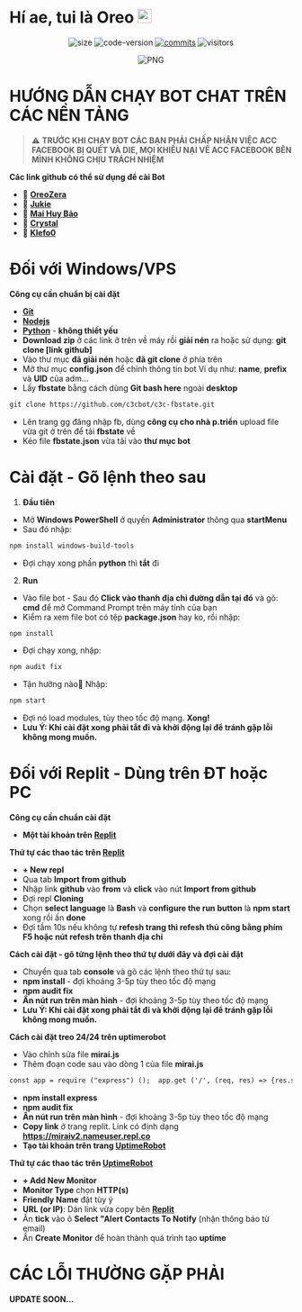 
<h1> Hí ae, tui là Oreo <img src="https://github.com/souvikguria98/souvikguria98/blob/master/Hi.gif" width="25"></h1> 

<p align="center">
	<img alt="size" src="https://img.shields.io/github/repo-size/OreoZera/OREO_plus.svg?style=flat-square&label=size">
	<img alt="code-version" src="https://img.shields.io/badge/dynamic/json?color=red&label=code%20version&prefix=v&query=%24.version&url=https%3A%2F%2Fraw.githubusercontent.com%2FOreoZera%2FOREO_plus%2Fmaster%2Fpackage.json&style=flat-square">
	<a href="https://github.com/OreoZera/OREO_plus/commits"><img alt="commits" src="https://img.shields.io/github/commit-activity/m/OreoZera/OREO_plus.svg?label=commit&style=flat-square"></a>
    	<img alt="visitors" src="https://visitor-badge.laobi.icu/badge?page_id=OreoZera.OREO_plus">
</p>

<p align="center">
    <img align="center" alt="PNG" src="https://media0.giphy.com/media/cBncDNrdxga2I/giphy.gif" />
</p> 

<h1>HƯỚNG DẪN CHẠY BOT CHAT TRÊN CÁC NỀN TẢNG</h1>

> :warning: **TRƯỚC KHI CHẠY BOT CÁC BẠN PHẢI CHẤP NHẬN VIỆC ACC FACEBOOK BỊ QUÉT VÀ DIE, MỌI KHIẾU NẠI VỀ ACC FACEBOOK BÊN MÌNH KHÔNG CHỊU TRÁCH NHIỆM**

**Các link github có thể sử dụng để cài Bot**

- 🍪 **[OreoZera](https://github.com/OreoZera/OREO_plus)** 
- 🍪 **[Jukie](https://github.com/D-Jukie/jukie_main)**
- 🍪 **[Mai Huy Bảo](https://github.com/maihuybao/MiraiBypassGban)**
- 🍪 **[Crystal](https://github.com/Crystal7826/mirai-crystal-master)**
- 🍪 **[Klefo0](https:/github.com/Klefo0/mirai_maintain)**

<h1>Đối với Windows/VPS</h1> 

**Công cụ cần chuẩn bị cài đặt**

- **[Git](https://git-scm.com/)** 
- **[Nodejs](https://nodejs.org/en/)**
- **[Python](https://www.python.org/)** - **không thiết yếu**
- **Download zip** ở các link ở trên về máy rồi **giải nén** ra hoặc sử dụng: **git clone [link github]**
- Vào thư mục **đã giải nén** hoặc **đã git clone** ở phía trên
- Mở thư mục **config.json** để chỉnh thông tin bot
Ví dụ như: **name**, **prefix** và **UID** của adm...
- Lấy **fbstate** bằng cách dùng **Git bash here** ngoài **desktop**
```diff
git clone https://github.com/c3cbot/c3c-fbstate.git
```
- Lên trang gg đăng nhập fb, dùng **công cụ cho nhà p.triển** upload file vừa git ở trên để tải **fbstate** về
- Kéo file **fbstate.json** vừa tải vào **thư mục bot**

# Cài đặt - Gõ lệnh theo sau
1. **Đầu tiên** 
- Mở **Windows PowerShell** ở quyền **Administrator** thông qua **startMenu**
- Sau đó nhập:
```diff
npm install windows-build-tools
```
- Đợi chạy xong phần **python** thì **tắt** đi

2. **Run**
- Vào file bot - Sau đó **Click vào thanh địa chỉ đường dẫn tại đó** và gõ: **cmd** để mở Command Prompt trên máy tính của bạn
- Kiểm ra xem file bot có tệp **package.json** hay ko, rồi nhập:
```diff
npm install
```
- Đợi chạy xong, nhập:
```diff
npm audit fix
```
- Tận hưởng nào🥴 Nhập:
```diff
npm start
```
- Đợi nó load modules, tùy theo tốc độ mạng. **Xong!**
- **Lưu Ý: Khi cài đặt xong phải tắt đi và khởi động lại để tránh gặp lỗi không mong muốn.**




<h1>Đối với Replit - Dùng trên ĐT hoặc PC</h1> 

**Công cụ cần chuẩn cài đặt**

- **Một tài khoản trên [Replit](https://replit.com/)**

**Thứ tự các thao tác trên [Replit](https://replit.com/)**

- **+ New repl**
- Qua tab **Import from github**
- Nhập link **github** vào **from** và **click** vào nút **Import from github**
- Đợi repl **Cloning**
- Chọn **select language** là **Bash** và **configure the run button** là **npm start** xong rồi ấn **done**
- Đợi tầm 10s nếu không tự **refesh trang thì refesh thủ công bằng phím F5 hoặc nút refesh trên thanh địa chỉ**

**Cách cài đặt - gõ từng lệnh theo thứ tự dưới đây và đợi cài đặt**

- Chuyển qua tab **console** và gõ các lệnh theo thứ tự sau:
- **npm install** - đợi khoảng 3-5p tùy theo tốc độ mạng
- **npm audit fix**
- **Ấn nút run trên màn hình** - đợi khoảng 3-5p tùy theo tốc độ mạng
- **Lưu Ý: Khi cài đặt xong phải tắt đi và khởi động lại để tránh gặp lỗi không mong muốn.**

**Cách cài đặt treo 24/24 trên uptimerobot**

- Vào chỉnh sửa file **mirai.js**
- Thêm đoạn code sau vào dòng 1 của file **mirai.js**

```diff
const app = require ("express") ();  app.get ('/', (req, res) => {res.send ("RUN BOT");});app.listen(process.env. PORT);    
```

- **npm install express**
- **npm audit fix**
- **Ấn nút run trên màn hình** - đợi khoảng 3-5p tùy theo tốc độ mạng
- **Copy link** ở trang replit. Link có định dạng **https://miraiv2.nameuser.repl.co**
- **Tạo tài khoản trên trang [UptimeRobot](https://uptimerobot.com/)**

**Thứ tự các thao tác trên [UptimeRobot](https://uptimerobot.com/)**


- **+  Add New Monitor**
- **Monitor Type** chọn **HTTP(s)**
- **Friendly Name** đặt tùy ý
- **URL (or IP)**: Dán link vừa copy bên **[Replit](https://replit.com/)** 
- Ấn **tick** vào ô  **Select "Alert Contacts To Notify** (nhận thông báo từ email)
- Ấn **Create Monitor** để hoàn thành quá trình tạo **uptime**


<h1>CÁC LỖI THƯỜNG GẶP PHẢI</h1> 

**UPDATE SOON...**
